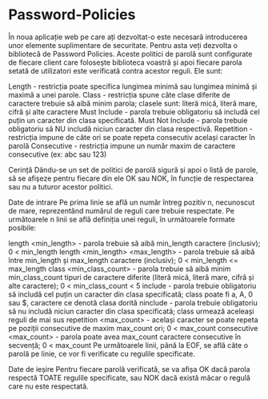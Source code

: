 # Password-Policies

În noua aplicație web pe care ați dezvoltat-o este necesară introducerea unor elemente suplimentare de securitate. Pentru asta veți dezvolta o bibliotecă de Password Policies. Aceste politici de parolă sunt configurate de fiecare client care folosește biblioteca voastră și apoi fiecare parola setată de utilizatori este verificată contra acestor reguli. Ele sunt:

Length - restricția poate specifica lungimea minimă sau lungimea minimă și maximă a unei parole.
Class - restricția spune câte clase diferite de caractere trebuie să aibă minim parola; clasele sunt: literă mică, literă mare, cifră și alte caractere
Must Include - parola trebuie obligatoriu să includă cel puțin un caracter din clasa specificată.
Must Not Include - parola trebuie obligatoriu să NU includă niciun caracter din clasa respectivă.
Repetition - restricția impune de câte ori se poate repeta consecutiv același caracter în parolă
Consecutive - restricția impune un număr maxim de caractere consecutive (ex: abc sau 123)

Cerință
Dându-se un set de politici de parolă sigură și apoi o listă de parole, să se afișeze pentru fiecare din ele OK sau NOK, în funcție de respectarea sau nu a tuturor acestor politici.

Date de intrare
Pe prima linie se află un număr întreg pozitiv n, necunoscut de mare, reprezentând numărul de reguli care trebuie respectate. Pe următoarele n linii se află definiția unei reguli, în următoarele formate posibile:

length <min_length> - parola trebuie să aibă min_length caractere (inclusiv); 0 < min_length
length <min_length> <max_length> - parola trebuie să aibă între min_length și max_length caractere (inclusiv); 0 < min_length <= max_length
class <min_class_count> - parola trebuie să aibă minim min_class_count tipuri de caractere diferite (literă mică, literă mare, cifră și alte caractere); 0 < min_class_count < 5
include <class> - parola trebuie obligatoriu să includă cel puțin un caracter din clasa specificată; class poate fi a, A, 0 sau $, caractere ce denotă clasa dorită
ninclude <class> - parola trebuie obligatoriu să nu includă niciun caracter din clasa specificată; class urmează aceleași reguli de mai sus
repetition <max_count> - același caracter se poate repeta pe poziții consecutive de maxim max_count ori; 0 < max_count
consecutive <max_count> - parola poate avea max_count caractere consecutive în secvență; 0 < max_count
Pe următoarele linii, până la EOF, se află câte o parolă pe linie, ce vor fi verificate cu regulile specificate.

Date de ieșire
Pentru fiecare parolă verificată, se va afișa OK dacă parola respectă TOATE regulile specificate, sau NOK dacă există măcar o regulă care nu este respectată.
